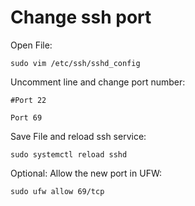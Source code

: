 
<h1>Change ssh port</h1>

Open File:
~~~
sudo vim /etc/ssh/sshd_config
~~~

Uncomment line and change port number:
~~~
#Port 22
~~~

~~~
Port 69
~~~

Save File and reload ssh service:
~~~
sudo systemctl reload sshd
~~~

Optional:
Allow the new port in UFW:
~~~
sudo ufw allow 69/tcp
~~~
